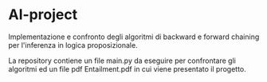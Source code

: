 # AI-project
Implementazione e confronto degli algoritmi di backward e forward chaining per l'inferenza in logica proposizionale. 

La repository contiene un file main.py da eseguire per confrontare gli algoritmi ed un file pdf Entailment.pdf in cui viene presentato il progetto. 
